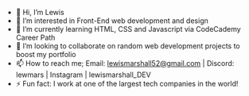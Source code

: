 - 👋 Hi, I’m Lewis
- 👀 I’m interested in Front-End web development and design
- 🌱 I’m currently learning HTML, CSS and Javascript via CodeCademy Career Path
- 💞️ I’m looking to collaborate on random web development projects to boost my portfolio
- 📫 How to reach me; Email: lewismarshall52@gmail.com | Discord: lewmars | Instagram | lewismarshall_DEV 
- ⚡ Fun fact: I work at one of the largest tech companies in the world!

<!---
lemarshall-dev/lemarshall-dev is a ✨ special ✨ repository because its `README.md` (this file) appears on your GitHub profile.
You can click the Preview link to take a look at your changes.
--->
